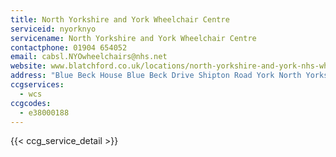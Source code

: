 ```yaml
---
title: North Yorkshire and York Wheelchair Centre
serviceid: nyorknyo
servicename: North Yorkshire and York Wheelchair Centre
contactphone: 01904 654052
email: cabsl.NYOwheelchairs@nhs.net
website: www.blatchford.co.uk/locations/north-yorkshire-and-york-nhs-wheelchair-service/
address: "Blue Beck House Blue Beck Drive Shipton Road York North Yorkshire YO30 5SF"
ccgservices:
  - wcs
ccgcodes:
  - e38000188
---
```


{{< ccg_service_detail >}}
